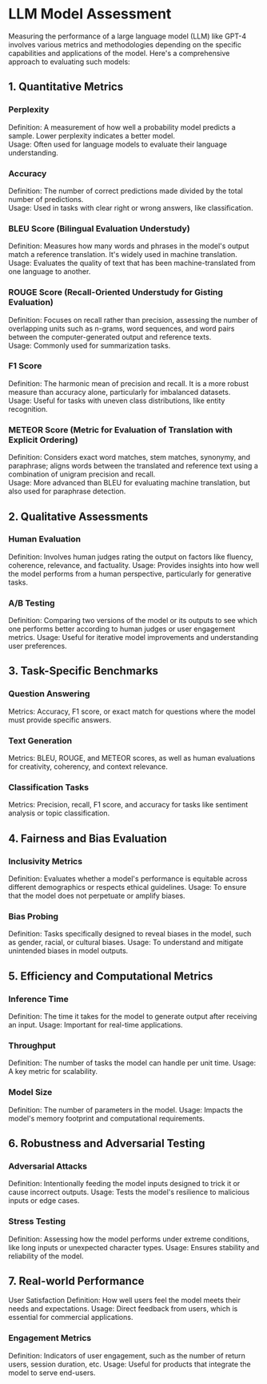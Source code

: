 # LLM Model Assessment

Measuring the performance of a large language model (LLM) like GPT-4 involves various metrics and methodologies depending on the specific capabilities and applications of the model. Here's a comprehensive approach to evaluating such models:

## 1. Quantitative Metrics
### Perplexity
Definition: A measurement of how well a probability model predicts a sample. Lower perplexity indicates a better model. <br>
Usage: Often used for language models to evaluate their language understanding.
### Accuracy
Definition: The number of correct predictions made divided by the total number of predictions.<br>
Usage: Used in tasks with clear right or wrong answers, like classification.
### BLEU Score (Bilingual Evaluation Understudy)
Definition: Measures how many words and phrases in the model's output match a reference translation. It's widely used in machine translation.<br>
Usage: Evaluates the quality of text that has been machine-translated from one language to another.<br>
### ROUGE Score (Recall-Oriented Understudy for Gisting Evaluation)
Definition: Focuses on recall rather than precision, assessing the number of overlapping units such as n-grams, word sequences, and word pairs between the computer-generated output and reference texts.<br>
Usage: Commonly used for summarization tasks.<br>
### F1 Score
Definition: The harmonic mean of precision and recall. It is a more robust measure than accuracy alone, particularly for imbalanced datasets.<br>
Usage: Useful for tasks with uneven class distributions, like entity recognition.<br>
### METEOR Score (Metric for Evaluation of Translation with Explicit Ordering)
Definition: Considers exact word matches, stem matches, synonymy, and paraphrase; aligns words between the translated and reference text using a combination of unigram precision and recall. <br>
Usage: More advanced than BLEU for evaluating machine translation, but also used for paraphrase detection.
<br>
## 2. Qualitative Assessments
### Human Evaluation
Definition: Involves human judges rating the output on factors like fluency, coherence, relevance, and factuality.
Usage: Provides insights into how well the model performs from a human perspective, particularly for generative tasks.
### A/B Testing
Definition: Comparing two versions of the model or its outputs to see which one performs better according to human judges or user engagement metrics.
Usage: Useful for iterative model improvements and understanding user preferences.
<br>
## 3. Task-Specific Benchmarks
### Question Answering
Metrics: Accuracy, F1 score, or exact match for questions where the model must provide specific answers.
### Text Generation
Metrics: BLEU, ROUGE, and METEOR scores, as well as human evaluations for creativity, coherency, and context relevance.
### Classification Tasks
Metrics: Precision, recall, F1 score, and accuracy for tasks like sentiment analysis or topic classification.
## 4. Fairness and Bias Evaluation
### Inclusivity Metrics
Definition: Evaluates whether a model's performance is equitable across different demographics or respects ethical guidelines.
Usage: To ensure that the model does not perpetuate or amplify biases.
### Bias Probing
Definition: Tasks specifically designed to reveal biases in the model, such as gender, racial, or cultural biases.
Usage: To understand and mitigate unintended biases in model outputs.
## 5. Efficiency and Computational Metrics
### Inference Time
Definition: The time it takes for the model to generate output after receiving an input.
Usage: Important for real-time applications.
### Throughput
Definition: The number of tasks the model can handle per unit time.
Usage: A key metric for scalability.
### Model Size
Definition: The number of parameters in the model.
Usage: Impacts the model's memory footprint and computational requirements.
## 6. Robustness and Adversarial Testing
### Adversarial Attacks
Definition: Intentionally feeding the model inputs designed to trick it or cause incorrect outputs.
Usage: Tests the model's resilience to malicious inputs or edge cases.
### Stress Testing
Definition: Assessing how the model performs under extreme conditions, like long inputs or unexpected character types.
Usage: Ensures stability and reliability of the model.
## 7. Real-world Performance
User Satisfaction
Definition: How well users feel the model meets their needs and expectations.
Usage: Direct feedback from users, which is essential for commercial applications.
### Engagement Metrics
Definition: Indicators of user engagement, such as the number of return users, session duration, etc.
Usage: Useful for products that integrate the model to serve end-users.
